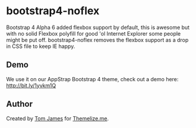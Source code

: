# bootstrap4-noflex
Bootstrap 4 Alpha 6 added flexbox support by default, this is awesome but with no solid Flexbox polyfill for good 'ol Internet Explorer some people might be put off. 
bootstrap4-noflex removes the flexbox support as a drop in CSS file to keep IE happy.

## Demo

We use it on our AppStrap Bootstrap 4 theme, check out a demo here: http://bit.ly/1yvkm1Q

## Author

Created by [Tom James](http:tomswebstuff.com) for [Themelize.me](http://themelize.me).
